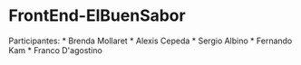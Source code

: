 # FrontEnd-ElBuenSabor

Participantes: 
    * Brenda Mollaret
    * Alexis Cepeda
    * Sergio Albino
    * Fernando Kam
    * Franco D'agostino

